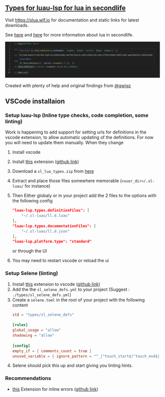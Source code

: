 ## [Types for luau-lsp for lua in secondlife](https://slua.wlf.io)

Visit https://slua.wlf.io for documentation and static links for latest
downloads.

See [here](https://wiki.secondlife.com/wiki/Luau_Alpha) and
[here](https://wiki.secondlife.com/wiki/Lua_FAQ) for more information about lua
in secondlife.

<img src="docs/html/images/example.png" alt="Example of syntax highlighting and hovertips" />

Created with plenty of help and original findings from
[@gwigz](https://github.com/gwigz)

## VSCode installaion

### Setup luau-lsp (Inline type checks, code completion, some linting)

Work is happening to add support for setting urls for definitions in the vscode
extension, to allow automatic updating of the definitions. For now you will need
to update them manually. When they change

1. Install vscode
2. Install
   [this](https://marketplace.visualstudio.com/items?itemName=JohnnyMorganz.luau-lsp)
   extension ([github link](https://github.com/JohnnyMorganz/luau-lsp))
3. Download a `sl_lua_types.zip` from
   [here](https://github.com/WolfGangS/sl_lua_types/releases/latest)
4. Extract and place those files somewhere memorable (`<user_dir>/.sl-luau/` for
   instance)
5. Then Either globaly or in your project add the 2 files to the options with
   the following config

   ```JSON
   "luau-lsp.types.definitionFiles": [
       "~/.sl-luau/ll.d.luau"
   ],
   "luau-lsp.types.documentationFiles": [
       "~/.sl-luau/ll.d.json"
   ],
   "luau-lsp.platform.type": "standard"
   ```

   or through the UI

6. You may need to restart vscode or reload the ui

### Setup Selene (linting)

1. Install
   [this](https://marketplace.visualstudio.com/items?itemName=Kampfkarren.selene-vscode)
   extension to vscode ([github link](https://github.com/Kampfkarren/selene))
2. Add the the `sl_selene_defs.yml` to your project (Suggest :
   `./types/sl_selene_defs.yml`)
3. Create a `selene.toml` in the root of your project with the following content
   ```TOML
   std = "types/sl_selene_defs"

   [rules]
   global_usage = "allow"
   shadowing = "allow"

   [config]
   empty_if = { comments_count = true }
   unused_variable = { ignore_pattern = "^_|^touch_start$|^touch_end$|^touch$" }
   ```
4. Selene should pick this up and start giving you linting hints.

### Recommendations

- [this](https://marketplace.visualstudio.com/items?itemName=usernamehw.errorlens)
  Extension for inline errors
  ([github link](https://github.com/usernamehw/vscode-error-lens))
